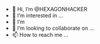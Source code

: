 - 👋 Hi, I’m @HEXAGONHACKER
- 👀 I’m interested in ...
- 🌱 I’m 
- 💞️ I’m looking to collaborate on ...
- 📫 How to reach me ...

<!---
HEXAGONHACKER/HEXAGONHACKER is a ✨ special ✨ repository because its `README.md` (this file) appears on your GitHub profile.
You can click the Preview link to take a look at your changes.
--->
